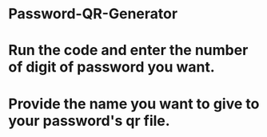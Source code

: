# Password-QR-Generator
# Run the code and enter the number of digit of password you want.
# Provide the name you want to give to your password's qr file.
